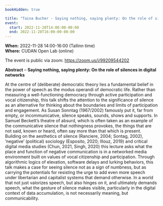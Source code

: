 ```yaml
---
bookHidden: true

title: "Taina Bucher - Saying nothing, saying plenty: On the role of silences in digital networks"
event:
  start: 2022-11-28T14:00:00-00:00
  end: 2022-11-28T16:00:00-00:00
---
```


**When:** 2022-11-28 14:00-16:00 (Tallinn time)  
**Where:** CUDAN Open Lab (online)

The event is public via zoom: https://zoom.us/j/99209544202

<!--more-->
**Abstract** – **Saying nothing, saying plenty: On the role of silences in digital networks**

At the centre of (deliberate) democratic theory lies a fundamental belief in the power of speech as the modus operandi of democratic life. Rather than measuring a well-functioning democracy through active participation and vocal citizenship, this talk shifts the attention to the significance of silence as an alternative for thinking about the boundaries and limits of participation and engagement. As Susan Sonntag (1967/2002) famously put it, far from empty, or incommunicative, silence speaks, sounds, shows and supports. In Samuel Beckett’s theatre of absurd, which is often taken as an example of the communicative silence that nothingness provokes, the things that are not said, known or heard, often say more than that which is present. Building on the aesthetics of silence (Ranciere, 2004; Sontag, 2002), ‘negative’ (political) sociology (Esposito, 2020; Illouz, 2019) and critical digital media studies (Chun, 2021, Singh, 2020) this lecture asks what the place and function of negative communication is in a networked media environment built on values of vocal citizenship and participation. Through algorithmic logics of elevation, software delays and lurking behaviors, this talk makes a case for seeing silence not as a sign of numbness, but as carrying the potentials for resisting the urge to add even more speech under libertarian and capitalist systems that demand otherwise. In a world that not just valorizes speech, but also hinges on it, and ultimately demands speech, what the gesture of silence makes visible, particularly in the digital context of data accumulation, is not necessarily meaning, but communicability.

